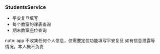 ### StudentsService

- 平安复旦填写
- 每个教室的课表查询
- 期末教室座位查询

note:
app 不收集任何个人信息，仅需要定位功能填写平安复旦
如有信息泄露等情况，本人概不负责
